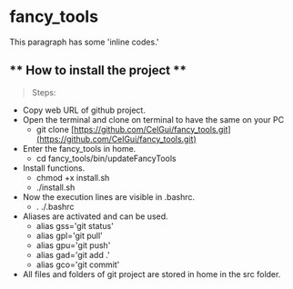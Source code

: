 # fancy_tools

This paragraph has some 'inline codes.'
## ** How to install the project **

> Steps:
- Copy web URL of github project.
- Open the terminal and clone on terminal to have the same on your PC
  - git clone [https://github.com/CelGui/fancy_tools.git](https://github.com/CelGui/fancy_tools.git)
- Enter the fancy_tools in home. 
  - cd fancy_tools/bin/updateFancyTools
- Install functions.
  - chmod +x install.sh
  - ./install.sh
- Now the execution lines are visible in .bashrc.
  - . ./.bashrc
- Aliases are activated and can be used.
  - alias gss='git status'
  - alias gpl='git pull'
  - alias gpu='git push'
  - alias gad='git add .'
  - alias gco='git commit'
- All files and folders of git project are stored in home in the src folder.
